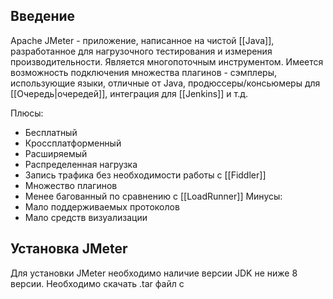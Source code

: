 ## Введение
Apache JMeter - приложение, написанное на чистой [[Java]], разработанное для нагрузочного тестирования и измерения производительности. Является многопоточным инструментом. Имеется возможность подключения множества плагинов - сэмплеры, использующие языки, отличные от Java, продюссеры/консьюмеры для [[Очередь|очередей]], интеграция для [[Jenkins]] и т.д.

Плюсы:
- Бесплатный
- Кроссплатформенный
- Расширяемый
- Распределенная нагрузка
- Запись трафика без необходимости работы с [[Fiddler]]
- Множество плагинов
- Менее багованный по сравнению с [[LoadRunner]]
Минусы:
- Мало поддерживаемых протоколов
- Мало средств визуализации

## Установка JMeter
Для установки JMeter необходимо наличие версии JDK не ниже 8 версии. Необходимо скачать .tar файл с 